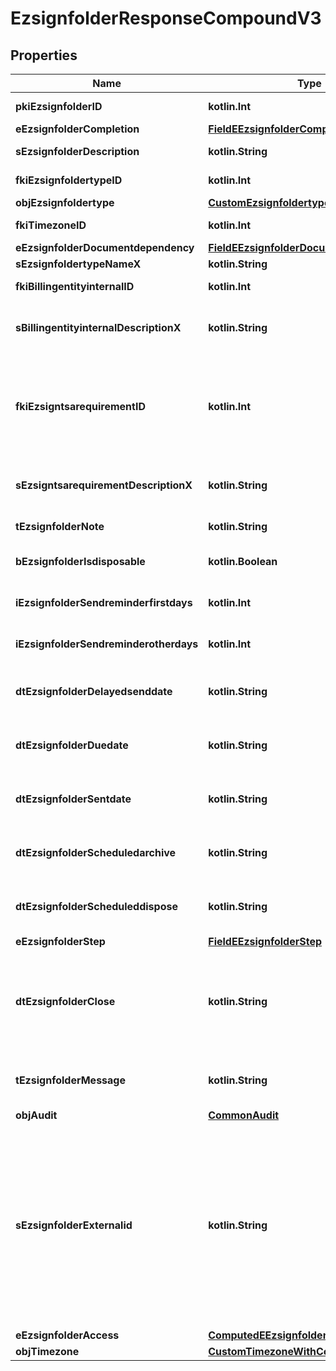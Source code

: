 
# EzsignfolderResponseCompoundV3

## Properties
| Name | Type | Description | Notes |
| ------------ | ------------- | ------------- | ------------- |
| **pkiEzsignfolderID** | **kotlin.Int** | The unique ID of the Ezsignfolder |  |
| **eEzsignfolderCompletion** | [**FieldEEzsignfolderCompletion**](FieldEEzsignfolderCompletion.md) |  |  |
| **sEzsignfolderDescription** | **kotlin.String** | The description of the Ezsignfolder |  |
| **fkiEzsignfoldertypeID** | **kotlin.Int** | The unique ID of the Ezsignfoldertype. |  [optional] |
| **objEzsignfoldertype** | [**CustomEzsignfoldertypeResponse**](CustomEzsignfoldertypeResponse.md) |  |  [optional] |
| **fkiTimezoneID** | **kotlin.Int** | The unique ID of the Timezone |  [optional] |
| **eEzsignfolderDocumentdependency** | [**FieldEEzsignfolderDocumentdependency**](FieldEEzsignfolderDocumentdependency.md) |  |  [optional] |
| **sEzsignfoldertypeNameX** | **kotlin.String** |  |  [optional] |
| **fkiBillingentityinternalID** | **kotlin.Int** | The unique ID of the Billingentityinternal. |  [optional] |
| **sBillingentityinternalDescriptionX** | **kotlin.String** | The description of the Billingentityinternal in the language of the requester |  [optional] |
| **fkiEzsigntsarequirementID** | **kotlin.Int** | The unique ID of the Ezsigntsarequirement.  Determine if a Time Stamping Authority should add a timestamp on each of the signature. Valid values:  |Value|Description| |-|-| |1|No. TSA Timestamping will requested. This will make all signatures a lot faster since no round-trip to the TSA server will be required. Timestamping will be made using eZsign server&#39;s time.| |2|Best effort. Timestamping from a Time Stamping Authority will be requested but is not mandatory. In the very improbable case it cannot be completed, the timestamping will be made using eZsign server&#39;s time. **Additional fee applies**| |3|Mandatory. Timestamping from a Time Stamping Authority will be requested and is mandatory. In the very improbable case it cannot be completed, the signature will fail and the user will be asked to retry. **Additional fee applies**| |  [optional] |
| **sEzsigntsarequirementDescriptionX** | **kotlin.String** | The description of the Ezsigntsarequirement in the language of the requester |  [optional] |
| **tEzsignfolderNote** | **kotlin.String** | Note about the Ezsignfolder |  [optional] |
| **bEzsignfolderIsdisposable** | **kotlin.Boolean** | If the Ezsigndocument can be disposed |  [optional] |
| **iEzsignfolderSendreminderfirstdays** | **kotlin.Int** | The number of days before the the first reminder sending |  [optional] |
| **iEzsignfolderSendreminderotherdays** | **kotlin.Int** | The number of days after the first reminder sending |  [optional] |
| **dtEzsignfolderDelayedsenddate** | **kotlin.String** | The date and time at which the Ezsignfolder will be sent in the future. |  [optional] |
| **dtEzsignfolderDuedate** | **kotlin.String** | The maximum date and time at which the Ezsignfolder can be signed. |  [optional] |
| **dtEzsignfolderSentdate** | **kotlin.String** | The date and time at which the Ezsignfolder was sent the last time. |  [optional] |
| **dtEzsignfolderScheduledarchive** | **kotlin.String** | The scheduled date and time at which the Ezsignfolder should be archived. |  [optional] |
| **dtEzsignfolderScheduleddispose** | **kotlin.String** | The scheduled date at which the Ezsignfolder should be Disposed. |  [optional] |
| **eEzsignfolderStep** | [**FieldEEzsignfolderStep**](FieldEEzsignfolderStep.md) |  |  [optional] |
| **dtEzsignfolderClose** | **kotlin.String** | The date and time at which the Ezsignfolder was closed. Either by applying the last signature or by completing it prematurely. |  [optional] |
| **tEzsignfolderMessage** | **kotlin.String** | A custom text message that will be added to the email sent. |  [optional] |
| **objAudit** | [**CommonAudit**](CommonAudit.md) |  |  [optional] |
| **sEzsignfolderExternalid** | **kotlin.String** | This field can be used to store an External ID from the client&#39;s system.  Anything can be stored in this field, it will never be evaluated by the eZmax system and will be returned AS-IS.  To store multiple values, consider using a JSON formatted structure, a URL encoded string, a CSV or any other custom format.  |  [optional] |
| **eEzsignfolderAccess** | [**ComputedEEzsignfolderAccess**](ComputedEEzsignfolderAccess.md) |  |  [optional] |
| **objTimezone** | [**CustomTimezoneWithCodeResponse**](CustomTimezoneWithCodeResponse.md) |  |  [optional] |



